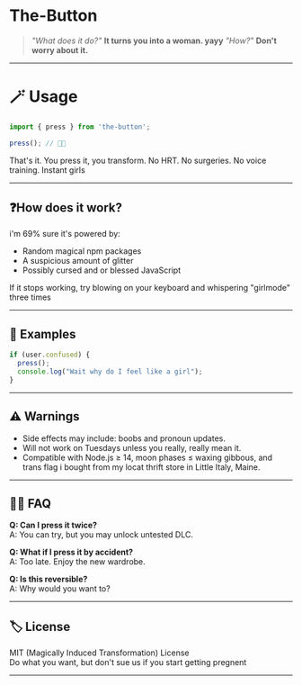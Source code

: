 # The-Button

> _"What does it do?"_
> **It turns you into a woman. yayy**
> _"How?"_
> **Don't worry about it.**

---

# 🪄 Usage

```js
import { press } from 'the-button';

press(); // 💃✨
```

That's it. You press it, you transform. No HRT. No surgeries. No voice training. Instant girls 

---

## ❓How does it work?

i'm 69% sure it's powered by:

- Random magical npm packages
- A suspicious amount of glitter
- Possibly cursed and or blessed JavaScript

If it stops working, try blowing on your keyboard and whispering "girlmode" three times

---

## 🧪 Examples

```js
if (user.confused) {
  press();
  console.log("Wait why do I feel like a girl");
}
```

---

## ⚠️ Warnings

- Side effects may include: boobs and pronoun updates.
- Will not work on Tuesdays unless you really, really mean it.
- Compatible with Node.js ≥ 14, moon phases ≤ waxing gibbous, and trans flag i bought from my locat thrift store in Little Italy, Maine.

---


## 🧚‍♀️ FAQ

**Q: Can I press it twice?**  
A: You can try, but you may unlock untested DLC.

**Q: What if I press it by accident?**  
A: Too late. Enjoy the new wardrobe.

**Q: Is this reversible?**  
A: Why would you want to?

---

## 🏷️ License

MIT (Magically Induced Transformation) License  
Do what you want, but don't sue us if you start getting pregnent 

---